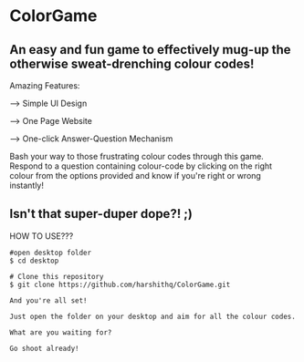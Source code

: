 # ColorGame

## An easy and fun game to effectively mug-up the otherwise sweat-drenching colour codes!

Amazing Features:

--> Simple UI Design

--> One Page Website

--> One-click Answer-Question Mechanism

Bash your way to those frustrating colour codes through this game.
Respond to a question containing colour-code by clicking on the right colour 
from the options provided and know if you're right or wrong instantly!

Isn't that super-duper dope?! ;)
---

 HOW TO USE???
 
```
#open desktop folder
$ cd desktop

# Clone this repository
$ git clone https://github.com/harshithq/ColorGame.git

And you're all set!

Just open the folder on your desktop and aim for all the colour codes. 

What are you waiting for? 

Go shoot already!


```
 
